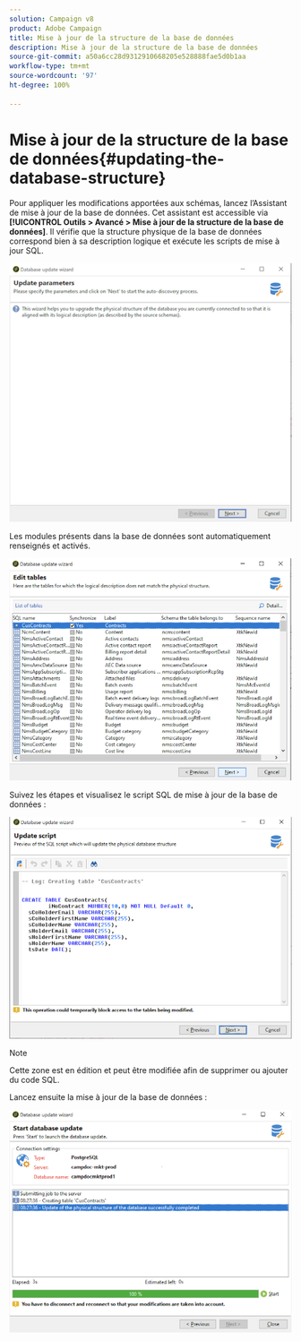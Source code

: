 ```yaml
---
solution: Campaign v8
product: Adobe Campaign
title: Mise à jour de la structure de la base de données
description: Mise à jour de la structure de la base de données
source-git-commit: a50a6cc28d9312910668205e528888fae5d0b1aa
workflow-type: tm+mt
source-wordcount: '97'
ht-degree: 100%

---
```


# Mise à jour de la structure de la base de données{#updating-the-database-structure}

Pour appliquer les modifications apportées aux schémas, lancez l’Assistant de mise à jour de la base de données. Cet assistant est accessible via **[!UICONTROL Outils > Avancé > Mise à jour de la structure de la base de données]**. Il vérifie que la structure physique de la base de données correspond bien à sa description logique et exécute les scripts de mise à jour SQL.

![](assets/schema_update.png)

Les modules présents dans la base de données sont automatiquement renseignés et activés.

![](assets/schema_update_select2.png)

Suivez les étapes et visualisez le script SQL de mise à jour de la base de données :

![](assets/schema_update2.png)

>[!NOTE]
>
>Cette zone est en édition et peut être modifiée afin de supprimer ou ajouter du code SQL.

Lancez ensuite la mise à jour de la base de données :

![](assets/schema_update3.png)
